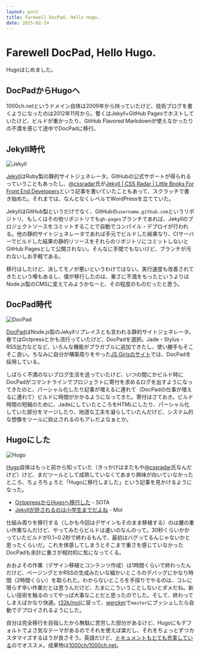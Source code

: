 ```yaml
---
layout: post
title: Farewell DocPad, Hello Hugo.
date: 2015-02-24
---
```


# Farewell DocPad, Hello Hugo.

Hugoはじめました。

## DocPadからHugoへ

1000ch.netというドメイン自体は2009年から持っていたけど、技術ブログを書くようになったのは2012年11月から。暫くはJekyll+GitHub Pagesでホストしていたけど、ビルドが重かったり、GitHub Flavored Markdownが使えなかったりの不満を感じて途中でDocPadに移行。

## Jekyll時代

![Jekyll](/img/posts/farewell-docpad-hello-hugo/jekyll.png)

[Jekyll](http://jekyllrb.com/)はRuby製の静的サイトジェネレータ。GitHubの公式サポートが得られるっていうこともあったし、[@cssradar](http://twitter.com/cssradar)氏が[Jekyll | CSS Radar | Little Books For Front End Developers](http://css.studiomohawk.com/jekyll/2011/06/11/jekyll/)という記事を書いていたこともあって、スクラッチで書き始めた。それまでは、なんとなくレベルでWordPressを立てていた。

JekyllはGitHub製というだけでなく、GitHubの`username.github.com`というリポジトリ、もしくはその他リポジトリでも`gh-pages`ブランチであれば、Jekyllのプロジェクトソースをコミットすることで自動でコンパイル・デプロイが行われる。他の静的サイトジェネレータであれば手元でビルドした結果なり、CIサーバーでビルドした結果の静的リソースをそれらのリポジトリにコミットしないとGitHub Pagesとして公開されない。そんなに手間でもないけど、ブランチが汚れないしお手軽である。

移行はしたけど、決してモノが悪いというわけではない。実行速度も改善されてきたという噂もあるし、僕が移行したのは、重さに不満をもったというよりはNode.js製のCMSに変えてみようかなーと、その程度のものだったと思う。

## DocPad時代

![DocPad](/img/posts/farewell-docpad-hello-hugo/docpad.png)

[DocPad](https://docpad.org/)はNode.js製のJekyllリプレイスとも言われる静的サイトジェネレータ。巷ではOctpressとかも流行っていたけど、DocPadを選択。Jade・Stylus・RSS出力などなど、いろんな機能がプラガブルに追加できたし、使い勝手もそこそこ良い。ちなみに自分が構築周りをやった[JS Girlsのサイト](http://jsgirls.org)では、DocPadを採用している。

しばらく不満のないブログ生活を送っていたけど、いつの間にかビルド時にDocPadがコマンドラインでプロジェクトに寄付を求めるログを出すようになってきたのと、パーシャル化したり記事が増えるに連れて（DocPadの仕事が増えるに連れて）ビルドに時間がかかるようになってきた。寄付はさておき。ビルド時間の短縮のために、JadeにしていたところをHTMLにしたり、パーシャル化していた部分をマージしたり、地道な工夫を凝らしていたんだけど、システム的な想像をツールに抑止されるのもアレだよなぁとか。

## Hugoにした

![Hugo](/img/posts/farewell-docpad-hello-hugo/hugo.png)

[Hugo](http://gohugo.io/)自体はもっと前から知っていた（きっかけはまたもや[@cssradar](http://twitter.com/cssradar)氏なんだけど）けど、まだツールとして成熟していなくてあまり興味が向いていなかったところ、ちょろちょろと「Hugoに移行しました」という記事を見かけるようになった。

- [OctopressからHugoへ移行した](http://deeeet.com/writing/2014/12/25/hugo/) - SOTA
- [Jekyllが許されるのは小学生までだよね](http://t32k.me/mol/log/hugo/) - Mol

仕組み周りを移行する（しかも今回はデザインもそのまま移植する）のは腰の重い作業なんだけど、やってみたらビルドは速いのなんのって。30秒くらいかかっていたビルドが0.1~0.2秒で終わるもんで、最初はバグってるんじゃないかと思ったくらいだ。これを体感してしまうとそこまで重さを感じていなかったDocPadも余計に重さが相対的に気になってくる。

おおよその作業（デザイン移植とコンテンツ作成）は1時間くらいで終わったんだけど、ページングとかRSSの生成みたいな細かいところのデバッグにかなり時間（2時間くらい）を取られた。わからないところを手探りでやるのは、コレに限らず辛い作業だとは思うんだけど、たまにこういうことしないとダメだね。新しい技術を触るのってやっぱ大事なことだと思ったのでした。そして、終わってしまえばかなり快適。[t32k/mol](https://github.com/t32k/mol)に習って、[wercker](https://wercker.com)で`master`にプッシュしたら自動でデプロイされるようにした。

自分は完全移行を目指したから無駄に苦労した部分があるけど、Hugoにもデフォルトでよさ気なテーマがあるのでそれを使えば楽だし、それをちょっとずつカスタマイズするほうが良さそう。英語だけど、[ドキュメントもとても充実している](http://gohugo.io/overview/introduction/)のでオススメ。成果物は[1000ch/1000ch.net](https://github.com/1000ch/1000ch.net)。

